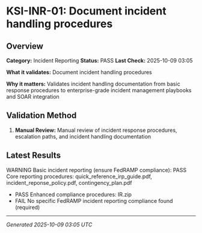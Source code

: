 # KSI-INR-01: Document incident handling procedures

## Overview

**Category:** Incident Reporting
**Status:** PASS
**Last Check:** 2025-10-09 03:05

**What it validates:** Document incident handling procedures

**Why it matters:** Validates incident handling documentation from basic response procedures to enterprise-grade incident management playbooks and SOAR integration

## Validation Method

1. **Manual Review:** Manual review of incident response procedures, escalation paths, and incident handling documentation

## Latest Results

WARNING Basic incident reporting (ensure FedRAMP compliance): PASS Core reporting procedures: quick_reference_irp_guide.pdf, incident_reponse_policy.pdf, contingency_plan.pdf
- PASS Enhanced compliance procedures: IR.zip
- FAIL No specific FedRAMP incident reporting compliance found (required)

---
*Generated 2025-10-09 03:05 UTC*